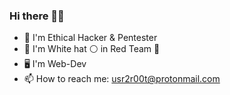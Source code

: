 ### Hi there ✌🏽

- 🏴‍ I'm Ethical Hacker & Pentester
- 👤 I'm White hat ⚪ in Red Team 🔴
- 🖥️ I'm Web-Dev
- 📫 How to reach me: usr2r00t@protonmail.com
